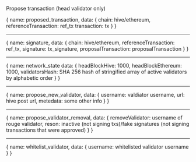Propose transaction (head validator only)

{
  name: proposed_transaction,
  data: {
    chain: hive/ethereum,
    referenceTransaction: ref_tx
    transaction: tx
  }
}

---

{
  name: signature,
  data: {
    chain: hive/ethereum,
    referenceTransaction: ref_tx,
    signature: tx_signature,
    proposalTransaction: proposalTransaction
  }
}

---

{
  name: network_state
  data: {
    headBlockHive: 1000,
    headBlockEthereum: 1000,
    validatorsHash: SHA 256 hash of stringified array of active validators by alphabetic order
  }
}

---

{
  name: propose_new_validator,
  data: {
    username: valdiator username,
    url: hive post url,
    metedata: some other info
  }
}

---

{
  name: propose_validator_removal,
  data: {
    removeValidator: username of rouge validator,
    reson: inactive (not signing txs)/fake signatures (not signing transactions that were approved)
  }
}

---

{
  name: whitelist_validator,
  data: {
    username: whitelisted validator username
  }
}
